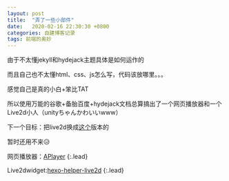 ```yaml
---
layout: post
title:  "弄了一些小部件"
date:   2020-02-16 22:30:30 +0800
categories: 自建博客记录
tags: 前端的奥妙
---
```


由于不太懂jekyll和hydejack主题具体是如何运作的

而且自己也不太懂html、css、js怎么写，代码该放哪里。。。

感觉自己是真的小白+笨比TAT

所以使用万能的谷歌+备胎百度+hydejack文档总算搞出了一个网页播放器和一个Live2d小人（unityちゃんかわいいwww）

下一个目标：把live2d换成[这个](https://github.com/stevenjoezhang/live2d-widget)版本的

暂时还用不来😥

网页播放器：[APlayer](https://aplayer.js.org/)
{:.lead}

Live2dwidget:[hexo-helper-live2d](https://github.com/EYHN/hexo-helper-live2d)
{:.lead}

